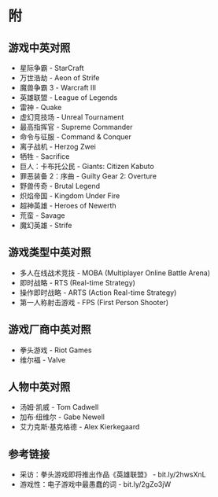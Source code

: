# 附

## 游戏中英对照
- 星际争霸 - StarCraft
- 万世浩劫 - Aeon of Strife
- 魔兽争霸 3 - Warcraft III
- 英雄联盟 - League of Legends
- 雷神 - Quake
- 虚幻竞技场 - Unreal Tournament
- 最高指挥官 - Supreme Commander
- 命令与征服 - Command & Conquer
- 离子战机 - Herzog Zwei
- 牺牲 - Sacrifice
- 巨人：卡布托公民 - Giants: Citizen Kabuto
- 罪恶装备 2：序曲 - Guilty Gear 2: Overture
- 野兽传奇 - Brutal Legend
- 炽焰帝国 - Kingdom Under Fire
- 超神英雄 - Heroes of Newerth
- 荒蛮 - Savage
- 魔幻英雄 - Strife

## 游戏类型中英对照
- 多人在线战术竞技 - MOBA (Multiplayer Online Battle Arena)
- 即时战略 - RTS (Real-time Strategy)
- 操作即时战略 - ARTS (Action Real-time Strategy)
- 第一人称射击游戏 - FPS (First Person Shooter)

## 游戏厂商中英对照
- 拳头游戏 - Riot Games
- 维尔福 - Valve

## 人物中英对照
- 汤姆·凯威 - Tom Cadwell
- 加布·纽维尔 - Gabe Newell
- 艾力克斯·基克格德 - Alex Kierkegaard

## 参考链接
- 采访：拳头游戏即将推出作品《英雄联盟》 - bit.ly/2hwsXnL
- 游戏性：电子游戏中最愚蠢的词 - bit.ly/2gZo3jW